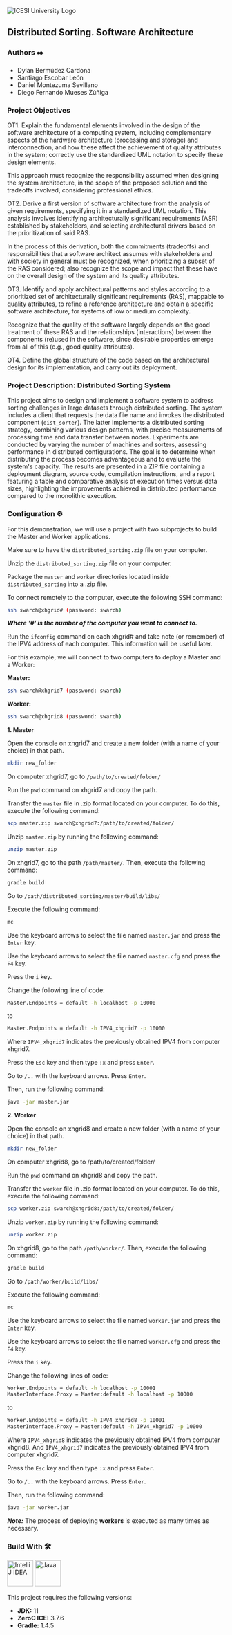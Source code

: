 ![ICESI University Logo](https://www.icesi.edu.co/launiversidad/images/La_universidad/logo_icesi.png)

## Distributed Sorting. Software Architecture

### **Authors** ✒️

- Dylan Bermúdez Cardona
- Santiago Escobar León
- Daniel Montezuma Sevillano
- Diego Fernando Mueses Zúñiga

### **Project Objectives**

OT1. Explain the fundamental elements involved in the design of the software architecture of a computing system, including complementary aspects of the hardware architecture (processing and storage) and interconnection, and how these affect the achievement of quality attributes in the system; correctly use the standardized UML notation to specify these design elements.

This approach must recognize the responsibility assumed when designing the system architecture, in the scope of the proposed solution and the tradeoffs involved, considering professional ethics.

OT2. Derive a first version of software architecture from the analysis of given requirements, specifying it in a standardized UML notation. This analysis involves identifying architecturally significant requirements (ASR) established by stakeholders, and selecting architectural drivers based on the prioritization of said RAS.

In the process of this derivation, both the commitments (tradeoffs) and responsibilities that a software architect assumes with stakeholders and with society in general must be recognized, when prioritizing a subset of the RAS considered; also recognize the scope and impact that these have on the overall design of the system and its quality attributes.

OT3. Identify and apply architectural patterns and styles according to a prioritized set of architecturally significant requirements (RAS), mappable to quality attributes, to refine a reference architecture and obtain a specific software architecture, for systems of low or medium complexity.

Recognize that the quality of the software largely depends on the good treatment of these RAS and the relationships (interactions) between the components (re)used in the software, since desirable properties emerge from all of this (e.g., good quality attributes).

OT4. Define the global structure of the code based on the architectural design for its implementation, and carry out its deployment.

### **Project Description: Distributed Sorting System**

This project aims to design and implement a software system to address sorting challenges in large datasets through distributed sorting. The system includes a client that requests the data file name and invokes the distributed component (`dist_sorter`). The latter implements a distributed sorting strategy, combining various design patterns, with precise measurements of processing time and data transfer between nodes. Experiments are conducted by varying the number of machines and sorters, assessing performance in distributed configurations. The goal is to determine when distributing the process becomes advantageous and to evaluate the system's capacity. The results are presented in a ZIP file containing a deployment diagram, source code, compilation instructions, and a report featuring a table and comparative analysis of execution times versus data sizes, highlighting the improvements achieved in distributed performance compared to the monolithic execution.

### **Configuration** ⚙️

For this demonstration, we will use a project with two subprojects to build the Master and Worker applications.

Make sure to have the `distributed_sorting.zip` file on your computer.

Unzip the `distributed_sorting.zip` file on your computer.

Package the `master` and `worker` directories located inside `distributed_sorting` into a .zip file.

To connect remotely to the computer, execute the following SSH command:

```bash
ssh swarch@xhgrid# (password: swarch)
```

***Where '#' is the number of the computer you want to connect to.***

Run the `ifconfig` command on each xhgrid# and take note (or remember) of the IPV4 address of each computer. This information will be useful later.

For this example, we will connect to two computers to deploy a Master and a Worker:

**Master:**
```bash
ssh swarch@xhgrid7 (password: swarch)
```

**Worker:**
```bash
ssh swarch@xhgrid8 (password: swarch)
```

**1. Master**

Open the console on xhgrid7 and create a new folder (with a name of your choice) in that path.

```bash
mkdir new_folder
```

On computer xhgrid7, go to `/path/to/created/folder/`

Run the `pwd` command on xhgrid7 and copy the path.

Transfer the `master` file in .zip format located on your computer. To do this, execute the following command:

```bash
scp master.zip swarch@xhgrid7:/path/to/created/folder/
```

Unzip `master.zip` by running the following command:

```bash
unzip master.zip
```

On xhgrid7, go to the path `/path/master/`. Then, execute the following command:

```bash
gradle build
```

Go to `/path/distributed_sorting/master/build/libs/`

Execute the following command:

```bash
mc
```

Use the keyboard arrows to select the file named `master.jar` and press the `Enter` key.

Use the keyboard arrows to select the file named `master.cfg` and press the `F4` key.

Press the `i` key.

Change the following line of code:

```bash
Master.Endpoints = default -h localhost -p 10000
```

to

```bash
Master.Endpoints = default -h IPV4_xhgrid7 -p 10000
```

Where `IPV4_xhgrid7` indicates the previously obtained IPV4 from computer xhgrid7.

Press the `Esc` key and then type `:x` and press `Enter`.

Go to `/..` with the keyboard arrows. Press `Enter`.

Then, run the following command:

```bash
java -jar master.jar
```

**2. Worker**

Open the console on xhgrid8 and create a new folder (with a name of your choice) in that path.

```bash
mkdir new_folder
```

On computer xhgrid8, go to /path/to/created/folder/

Run the `pwd` command on xhgrid8 and copy the path.

Transfer the `worker` file in .zip format located on your computer. To do this, execute the following command:

```bash
scp worker.zip swarch@xhgrid8:/path/to/created/folder/
```

Unzip `worker.zip` by running the following command:

```bash
unzip worker.zip
```

On xhgrid8, go to the path `/path/worker/`. Then, execute the following command:

```bash
gradle build
```

Go to `/path/worker/build/libs/`

Execute the following command:

```bash
mc
```

Use the keyboard arrows to select the file named `worker.jar` and press the `Enter` key.

Use the keyboard arrows to select the file named `worker.cfg` and press the `F4` key.

Press the `i` key.

Change the following lines of code:

```bash
Worker.Endpoints = default -h localhost -p 10001
MasterInterface.Proxy = Master:default -h localhost -p 10000
```

to

```bash
Worker.Endpoints = default -h IPV4_xhgrid8 -p 10001
MasterInterface.Proxy = Master:default -h IPV4_xhgrid7 -p 10000
```

Where `IPV4_xhgrid8` indicates the previously obtained IPV4 from computer xhgrid8. And `IPV4_xhgrid7` indicates the previously obtained IPV4 from computer xhgrid7.

Press the `Esc` key and then type `:x` and press `Enter`.

Go to `/..` with the keyboard arrows. Press `Enter`.

Then, run the following command:

```bash
java -jar worker.jar
```

***Note:*** The process of deploying **workers** is executed as many times as necessary.

### **Build With** 🛠️

<div style="text-align: left">
    <p>
        <a href="https://www.jetbrains.com/idea/" target="_blank"> <img alt="IntelliJ IDEA" src="https://cdn.svgporn.com/logos/intellij-idea.svg" height="60" width = "60"></a>
        <a href="https://www.java.com/" target="_blank"> <img alt="Java" src="https://cdn.svgporn.com/logos/java.svg" height="60" width = "60"></a>
    </p>
</div>

This project requires the following versions:

- **JDK:** 11
- **ZeroC ICE:** 3.7.6
- **Gradle:** 1.4.5
